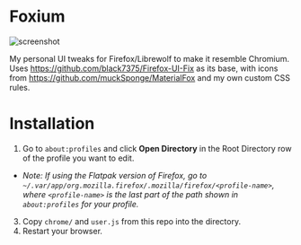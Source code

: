 # Foxium

![screenshot](https://github.com/rohanssrao/foxium/assets/17805516/983021c4-e545-4915-a069-f12ae229843b)

My personal UI tweaks for Firefox/Librewolf to make it resemble Chromium.
Uses https://github.com/black7375/Firefox-UI-Fix as its base, with icons from https://github.com/muckSponge/MaterialFox and my own custom CSS rules.
# Installation
1. Go to `about:profiles` and click **Open Directory** in the Root Directory row of the profile you want to edit.
  - *Note: If using the Flatpak version of Firefox, go to `~/.var/app/org.mozilla.firefox/.mozilla/firefox/<profile-name>`, where `<profile-name>` is the last part of the path shown in `about:profiles` for your profile.*
3. Copy `chrome/` and `user.js` from this repo into the directory.
4. Restart your browser.
